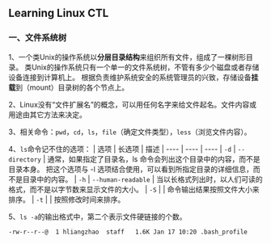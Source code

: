## Learning Linux CTL
### 一、文件系统树
1、一个类Unix的操作系统以**分层目录结构**来组织所有文件，组成了一棵树形目录。
类Unix的操作系统只有一个单一的文件系统树，不管有多少个磁盘或者存储设备连接到计算机上。
根据负责维护系统安全的系统管理员的兴致，存储设备**挂载**到（mount）目录树的各个节点上。

2、Linux没有“文件扩展名”的概念，可以用任何名字来给文件起名。文件内容或用途由其它方法来决定。

3、相关命令：``pwd``，``cd``，``ls``，``file``（确定文件类型），``less``（浏览文件内容）。

4、``ls``命令记不住的选项：
|  选项   | 长选项  | 描述
|  ----  | ----  | ----
| ``-d`` | ``--directory`` | 通常，如果指定了目录名，ls 命令会列出这个目录中的内容，而不是目录本身。 把这个选项与 -l 选项结合使用，可以看到所指定目录的详细信息，而不是目录中的内容。
| ``-h``  | ``--human-readable`` | 当以长格式列出时，以人们可读的格式，而不是以字节数来显示文件的大小。
| ``-S``  |      | 命令输出结果按照文件大小来排序。
| ``-t``  |      | 按照修改时间来排序。

5、``ls -a``的输出格式中，第二个表示文件硬链接的个数。
```
-rw-r--r--@  1 hliangzhao  staff   1.6K Jan 17 10:20 .bash_profile
```